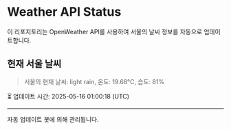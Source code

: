 
# Weather API Status

이 리포지토리는 OpenWeather API를 사용하여 서울의 날씨 정보를 자동으로 업데이트합니다.

## 현재 서울 날씨
> 서울의 현재 날씨: light rain, 온도: 19.68°C, 습도: 81%

⏳ 업데이트 시간: 2025-05-16 01:00:18 (UTC)

---
자동 업데이트 봇에 의해 관리됩니다.
